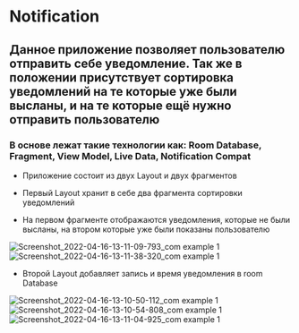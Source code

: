 # Notification
##	Данное приложение позволяет пользователю отправить себе уведомление. Так же в положении присутствует сортировка уведомлений на те которые уже были высланы, и на те которые ещё нужно отправить пользователю
### 	В основе лежат такие технологии как: Room Database, Fragment, View Model, Live Data, Notification Compat
+ 	Приложение состоит из двух Layout и двух фрагментов
	
+    Первый Layout хранит в себе два фрагмента сортировки уведомлений


+	 На первом фрагменте отображаются уведомления, которые не были высланы, на втором которые уже были показаны пользователю

![Screenshot_2022-04-16-13-11-09-793_com example 1](https://user-images.githubusercontent.com/80197239/163664091-d81b5f54-8470-4592-afd5-cd2b5f1b5923.png)
![Screenshot_2022-04-16-13-11-38-320_com example 1](https://user-images.githubusercontent.com/80197239/163664094-6f96b808-47ee-46eb-8b22-8b354632a99f.png)

+    Второй Layout добавляет запись и время уведомления в room Database
 	
  ![Screenshot_2022-04-16-13-10-50-112_com example 1](https://user-images.githubusercontent.com/80197239/163664126-6c7db7b7-2867-4905-8a98-5ee69f887444.png)
![Screenshot_2022-04-16-13-10-54-808_com example 1](https://user-images.githubusercontent.com/80197239/163664130-bd10ac16-9df9-47ed-a161-48625b89fb3b.png)
![Screenshot_2022-04-16-13-11-04-925_com example 1](https://user-images.githubusercontent.com/80197239/163664133-866b53ea-e14c-4974-b527-01bc3b982f95.png)
